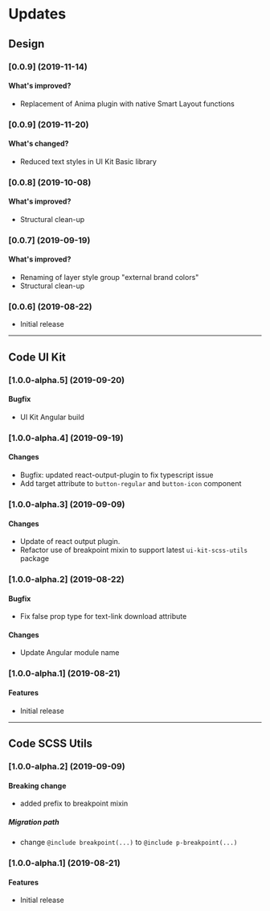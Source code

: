 # Updates 

## Design
### [0.0.9] (2019-11-14)

#### What's improved?
* Replacement of Anima plugin with native Smart Layout functions

### [0.0.9] (2019-11-20)

#### What's changed?
* Reduced text styles in UI Kit Basic library

### [0.0.8] (2019-10-08)

#### What's improved?
* Structural clean-up

### [0.0.7] (2019-09-19)

#### What's improved?
* Renaming of layer style group "external brand colors"
* Structural clean-up

### [0.0.6] (2019-08-22)
* Initial release


--- 

## Code UI Kit

### [1.0.0-alpha.5] (2019-09-20)

#### Bugfix
* UI Kit Angular build


### [1.0.0-alpha.4] (2019-09-19)

#### Changes
* Bugfix: updated react-output-plugin to fix typescript issue
* Add target attribute to `button-regular` and `button-icon` component


### [1.0.0-alpha.3] (2019-09-09)

#### Changes
* Update of react output plugin.
* Refactor use of breakpoint mixin to support latest `ui-kit-scss-utils` package


### [1.0.0-alpha.2] (2019-08-22)

#### Bugfix
* Fix false prop type for text-link download attribute

#### Changes
* Update Angular module name


### [1.0.0-alpha.1] (2019-08-21)

#### Features
* Initial release

--- 

## Code SCSS Utils


### [1.0.0-alpha.2] (2019-09-09)

#### Breaking change
* added prefix to breakpoint mixin

##### Migration path
* change `@include breakpoint(...)` to `@include p-breakpoint(...)`


### [1.0.0-alpha.1] (2019-08-21)

#### Features
* Initial release